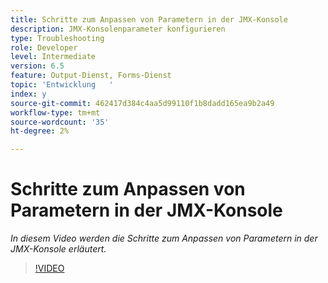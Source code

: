 ```yaml
---
title: Schritte zum Anpassen von Parametern in der JMX-Konsole
description: JMX-Konsolenparameter konfigurieren
type: Troubleshooting
role: Developer
level: Intermediate
version: 6.5
feature: Output-Dienst, Forms-Dienst
topic: 'Entwicklung   '
index: y
source-git-commit: 462417d384c4aa5d99110f1b8dadd165ea9b2a49
workflow-type: tm+mt
source-wordcount: '35'
ht-degree: 2%

---
```



# Schritte zum Anpassen von Parametern in der JMX-Konsole

*In diesem Video werden die Schritte zum Anpassen von Parametern in der JMX-Konsole erläutert.*

>[!VIDEO](https://video.tv.adobe.com/v/335554?quality=9&learn=on)

